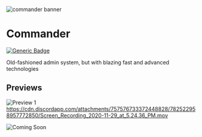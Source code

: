 ![commander banner](https://cdn.discordapp.com/attachments/535357742765047818/783272206725152778/Commander_Copy_4.png)

# Commander

[![Generic Badge](https://img.shields.io/badge/Expected_Release-2021-673AB7.svg)]()

Old-fashioned admin system, but with blazing fast and advanced technologies

## Previews

![Preview 1](https://cdn.discordapp.com/attachments/711945393612652634/782857650973966356/unknown.png)
https://cdn.discordapp.com/attachments/757576733372448828/782522958957772850/Screen_Recording_2020-11-29_at_5.24.36_PM.mov

![Coming Soon](https://cdn.discordapp.com/attachments/535357742765047818/783273207846535168/Commander_Copy_5.png)
